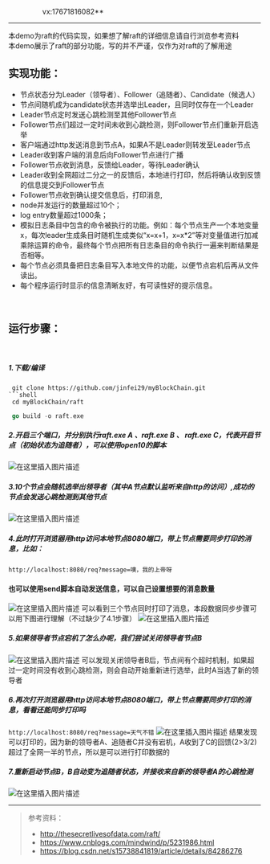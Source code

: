    &ensp;&ensp;&ensp;&ensp;  &ensp;&ensp; &ensp;&ensp; vx:17671816082**

<hr>


本demo为raft的代码实现，如果想了解raft的详细信息请自行浏览参考资料<br>
本demo展示了raft的部分功能，写的并不严谨，仅作为对raft的了解用途
<br>

## 实现功能：

 - 节点状态分为Leader（领导者）、Follower（追随者）、Candidate（候选人）
 - 节点间随机成为candidate状态并选举出Leader，且同时仅存在一个Leader
 - Leader节点定时发送心跳检测至其他Follower节点
 - Follower节点们超过一定时间未收到心跳检测，则Follower节点们重新开启选举
 - 客户端通过http发送消息到节点A，如果A不是Leader则转发至Leader节点
 - Leader收到客户端的消息后向Follower节点进行广播
 - Follower节点收到消息，反馈给Leader，等待Leader确认
 - Leader收到全网超过二分之一的反馈后，本地进行打印，然后将确认收到反馈的信息提交到Follower节点
 - Follower节点收到确认提交信息后，打印消息,
 - node并发运行的数量超过10个；
 - log entry数量超过1000条；
 - 模拟日志条目中包含的命令被执行的功能。例如：每个节点生产一个本地变量x，每次leader生成条目时随机生成类似“x=x+1，x=x*2”等对变量值进行加减乘除运算的命令，最终每个节点把所有日志条目的命令执行一遍来判断结果是否相等。
 - 每个节点必须具备把日志条目写入本地文件的功能，以便节点宕机后再从文件读出。
 - 每个程序运行时显示的信息清晰友好，有可读性好的提示信息。

<br>

## 运行步骤：
<br>

##### 1.下载/编译
```shell
 git clone https://github.com/jinfei29/myBlockChain.git
```shell
 cd myBlockChain/raft
```
```go
 go build -o raft.exe
```

##### 2.开启三个端口，并分别执行raft.exe A 、raft.exe B 、 raft.exe C，代表开启节点（初始状态为追随者），可以使用open10的脚本
![在这里插入图片描述](images/开启端口.png)

##### 3.10个节点会随机选举出领导者（其中A节点默认监听来自http的访问）,成功的节点会发送心跳检测到其他节点
![在这里插入图片描述](images/选举成功.png)
##### 4.此时打开浏览器用http访问本地节点8080端口，带上节点需要同步打印的消息，比如：
`http://localhost:8080/req?message=噢，我的上帝呀`
#### 也可以使用send脚本自动发送信息，可以自己设置想要的消息数量
![在这里插入图片描述](images/打印消息.png)
可以看到三个节点同时打印了消息，本段数据同步步骤可以用下图进行理解（不过缺少了4.1步骤）
![在这里插入图片描述](images/消息同步.png)
##### 5.如果领导者节点宕机了怎么办呢，我们尝试关闭领导者节点B
![在这里插入图片描述](images/领导者节点宕机.png)
可以发现关闭领导者B后，节点间有个超时机制，如果超过一定时间没有收到心跳检测，则会自动开始重新进行选举，此时A当选了新的领导者

##### 6.再次打开浏览器用http访问本地节点8080端口，带上节点需要同步打印的消息，看看还能同步打印吗
`http://localhost:8080/req?message=天气不错`
![在这里插入图片描述](images/残缺打印.png)
结果发现可以打印的，因为新的领导者A、追随者C并没有宕机，A收到了C的回馈(2>3/2)超过了全网一半的节点，所以是可以进行打印数据的

##### 7.重新启动节点B，B自动变为追随者状态，并接收来自新的领导者A的心跳检测
![在这里插入图片描述](images/重启B.png)
<hr>

>参考资料：
> - http://thesecretlivesofdata.com/raft/
> - https://www.cnblogs.com/mindwind/p/5231986.html
> - https://blog.csdn.net/s15738841819/article/details/84286276
